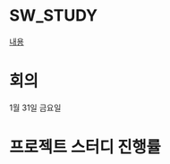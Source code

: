 # SW_STUDY
[내용](https://github.com/nadongjun/SW_STUDY/projects/1)

# 회의 
1월 31일 금요일

# 프로젝트 스터디 진행률


